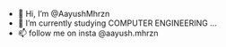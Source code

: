 - 👋 Hi, I’m @AayushMhrzn
- 🌱 I’m currently studying COMPUTER ENGINEERING ...
- 📫 follow me on insta @aayush.mhrzn


<!---
AayushMhrzn/AayushMhrzn is a ✨ special ✨ repository because its `README.md` (this file) appears on your GitHub profile.
You can click the Preview link to take a look at your changes.
--->
